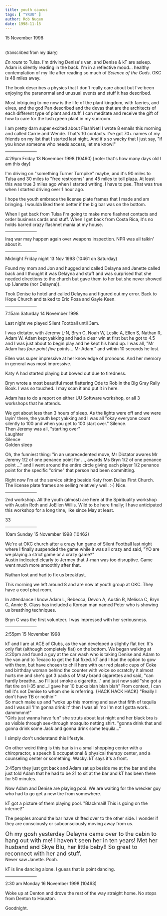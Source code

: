 ```yaml
---
title: youth caucus
tags: [ "YRUU" ]
author: Rob Nugen
date: 1998-11-15
---
```


<title>Youth Caucus</title>

<p class=date>15 November 1998</p>
<br><font size="-1">(transcribed from my diary)</font>

<p><em>En route</em> to Tulsa. I'm driving Denise's van, and Denise & kT are asleep.  Adam is silently reading in the back. I'm in a reflective mood... healthy contemplation of my life after reading so much of <em>Science of the Gods</em>. OKC is 48 miles away.

<p>The book describes a physics that I don't really care about but I've been enjoying the paranormal and unusual events and stuff it has described.

<p>Most intriguing to me now is the life of the plant kingdom, with faeries, and elves, and the god Pan described and the devas that are the architects of each different type of plant and stuff. I can meditate and receive the gift of how to care for the lush green plant in my sunroom.

<p>I am pretty darn super excited about FlashNet! I wrote 8 emails this morning and called Carrie and Wende.  That's 10 contacts. I've got 70+ names of my friends on my list that I started last night.  And it's so wacky that I just say, "if you know someone who needs access, let me know!"

<p><hr width="20%">

<p>4:29pm Friday 13 November 1998 (10460) [note: that's how many days old I am this day]

<p>I'm driving on "something Turner Turnpike" maybe, and it's 90 miles to Tulsa and 30 miles to "free restrooms" and 45 miles to toll plaza. At least this was true 3 miles ago when I started writing. I have to pee.  That was true when I started driving over 1 hour ago.

<p>I hope the youth embrace the license plate frames that I made and am bringing. I woulda liked them better if the big bar was on the bottom.

<p>When I get back from Tulsa I'm going to make more flashnet contacts and order business cards and stuff. When I get back from Costa Rica, it's no holds barred crazy flashnet mania at my house.

<p><hr width="20%">

<p>Iraq war may happen again over weapons inspection. NPR was all talkin' about it.

<p><hr width="20%">

<p>Midnight Friday night 13 Nov 1998 (10461 on Saturday)

<p>Found my mom and Jon and hugged and called Delayna and Janette called back and I thought it was Delayna and stuff and was surprised that she needed directions to the church but gave them to her but she never showed up (Janette (nor Delayna)).

<p>Took Denise to hotel and called Delayna and figured out my error. Back to Hope Church and talked to Eric Posa and Gayle Keen.

<p><hr width="20%">

<p>7:15am Saturday 14 November 1998

<p>Last night we played Silent Football until 3am.

<p>I was dictator, with Jeremy L-N, Bryn C, Noah W, Leslie A, Ellen S, Nathan R, Adam W. Adam kept yakking and had a clear win at first but he got to 4.5 and I was just about to begin play and he kept his hand up. I was all, "Mr Adam has <em>four point five</em> points... Mr Adam." and within 10 seconds he lost.

<p>Ellen was super impressive at her knowledge of pronouns. And her memory in general was most impressive.

<p>Katy A had started playing but bowed out due to tiredness.

<p>Bryn wrote a most beautiful most flattering Ode to Rob in the Big Gray Rally Book. I was so touched.  I may scan it and put it in here.

<p>Adam has to do a report on either UU Software workshop, or all 3 workshops that he attends.

<p>We got about less than 3 hours of sleep. As the lights were off and we were layin' there, the youth kept yakking and I was all "okay everyone count silently to 100 and when you get to 100 start over."  Silence.
<br>Then Jeremy was all, "starting over"
<br>Laughter
<br>Silence
<br>Golden sleep

<p>Oh, the funniest thing: "in an unprecedented move, Mr Dictator awares Mr Jeremy 1/2 of one penance point for ..., awards Ms Bryn 1/2 of one penance point ..." and I went around the entire circle giving each player 1/2 penance point for the specific "crime" that person had been committing.

<p>Right now I'm at the service sitting beside Katy from Dallas First Church. The license plate frames are selling relatively well.  :-)  Nice.

<p><hr width="20%">

<p>2nd workshop. All the youth (almost) are here at the Spirituality workshop with Austin Roth and JoEllen Willis.  Wild to be here finally; I have anticipated this workshop for a long time, like since May at least.

33<p><hr width="20%">

<p>10am Sunday 15 November 1998 (10462)

<p>We're at OKC church after a crazy fun game of Silent Football last night where I finally suspended the game while it was all crazy and said, "YO are we playing a strict game or a crazy game?"
<br>Austin indicated clearly to Jermey that J-man was too disruptive. Game went much more smoothly after that.

<p>Nathan lost and had to fix us breakfast.

<p>This morning we left around 8 and are now at youth group at OKC. They have a cool phat room.

<p>In attendance I know Adam L, Rebecca, Devon A, Austin R, Melissa C, Bryn C, Annie B.  Class has included a Korean man named Peter who is showing us breathing techniques.

<p>Bryn C was the first volunteer.  I was impressed with her seriousness.

<p><hr width="20%">

<p>2:55pm 15 November 1998

<p>kT and I are at ACE of Clubs, as the van developed a slightly flat tier. It's only flat (although completely flat) on the bottom. We began walking at 2:20pm and found a guy at the car wash who is taking Denise and Adam to the van and to Texaco to get the flat fixed. kT and I had the option to gow with them, but have chosen to chill here with our red plastic cups of Coke and birthday woman behind the counter with voice so scratchy it almost hurts me and she's got 3 packs of Misty brand cigarettes and said, "can hardly breathe...so I'll just smoke a cigarette..." and just now said "she got a flat tire on I-35 and...I gave her 10 bucks blah blah blah" From context, I can tell it's not Denise to whom she is referring.  {HACK HACK HACK} "Really I don't have TB or nothin'"    
<br>So much make up and "woke up this morning and saw that fifth of tequila and I was all 'I'm gonna drink it' then I was all 'no I'm not I gotta work.. dammmmn!"
<br>"Girls just wanna have fun" she struts about last night and her black bra is so visible through see-through mosquito netting shirt. "gonna drink that and gonna drink some Jack and gonna drink some tequila..."

<p>I simply don't understand this lifestyle.

<p>On other weird thing is this bar is in a small shopping center with a chiropractor, a speech & occupational & physical therapy center, and a counseling center or something. Wacky.
kT says it's a front.

<p>3:45pm they just got back and Adam sat up beside me at the bar and she just told Adam that he had to be 21 to sit at the bar and kT has been there for 50 minutes.

<p>Now Adam and Denise are playing pool. We are waiting for the wrecker guy who had to go get a new tire from somewhere.

<p>kT got a picture of them playing pool. "Blackmail!  This is going on the internet!"

<p>The peoples around the bar have shifted over to the other side. I wonder if they are consciously or subconsciously moving away from us.

<p><font size="+1">Oh my gosh yesterday Delayna came over to the cabin to hang out with me! I haven't seen her in ten years!  Met her husband and Skye Blu, her little baby!! So great to reconnect with her and stuff.</font>
<br>Never saw Janette. Pooh.

<p>kT is line dancing alone. I guess that is point dancing.

<p><hr width="20%">

<p>2:30 am Monday 16 November 1998 (10463)

<p>Woke up at Denton and drove the rest of the way straight home.  No stops from Denton to Houston.

<p>Goodnight.
</p>
